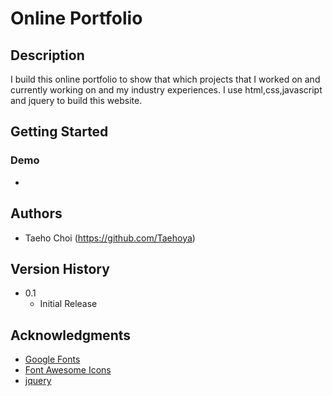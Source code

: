 # Online Portfolio

## Description

I build this online portfolio to show that which projects that I worked on and currently working on and my industry experiences.
I use html,css,javascript and jquery to build this website.

## Getting Started

### Demo

* 

## Authors

* Taeho Choi (https://github.com/Taehoya)

## Version History

* 0.1
    * Initial Release

## Acknowledgments
* [Google Fonts](https://fonts.google.com)
* [Font Awesome Icons](https://fontawesome.com/v5.15/icons?d=gallery&p=2)
* [jquery](https://jquery.com/)


